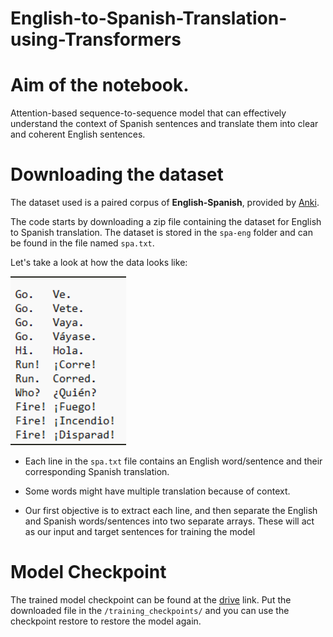 # English-to-Spanish-Translation-using-Transformers
# Aim of the notebook.
Attention-based sequence-to-sequence model that can effectively understand the context of Spanish sentences and translate them into clear and coherent English sentences.

# Downloading the dataset

The dataset used is a paired corpus of **English-Spanish**, provided by [Anki](https://www.manythings.org/anki/).

The code starts by downloading a zip file containing the dataset for English to Spanish translation. The dataset is stored in the `spa-eng` folder and can be found in the file named `spa.txt`.

Let's take a look at how the data looks like:

![Sample Image](https://github.com/chatty831/English-to-Spanish-Translation-using-Transformers/blob/5f040ced1a12c661600497fcdc580a538168d1ea/Data_sample.png)

- Each line in the `spa.txt` file contains an English word/sentence and their corresponding Spanish translation.

- Some words might have multiple translation because of context. 

- Our first objective is to extract each line, and then separate the  English and Spanish words/sentences into two separate arrays. These will act as our input and target sentences for training the model

# Model Checkpoint
The trained model checkpoint can be found at the [drive](https://drive.google.com/file/d/1HZ6zTHWkAKe-yHjBBagmQECNXMF9A1OX/view?usp=sharing) link.
Put the downloaded file in the `/training_checkpoints/` and you can use the checkpoint restore to restore the model again.
